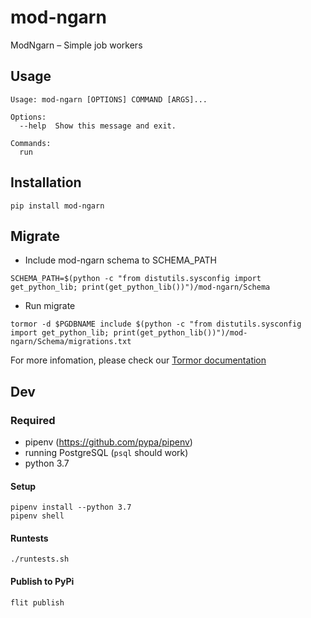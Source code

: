 # mod-ngarn
ModNgarn – Simple job workers

## Usage
```
Usage: mod-ngarn [OPTIONS] COMMAND [ARGS]...

Options:
  --help  Show this message and exit.

Commands:
  run
```

## Installation
```
pip install mod-ngarn
```

## Migrate
- Include mod-ngarn schema to SCHEMA_PATH
```
SCHEMA_PATH=$(python -c "from distutils.sysconfig import get_python_lib; print(get_python_lib())")/mod-ngarn/Schema
```
- Run migrate
```
tormor -d $PGDBNAME include $(python -c "from distutils.sysconfig import get_python_lib; print(get_python_lib())")/mod-ngarn/Schema/migrations.txt
```
For more infomation, please check our [Tormor documentation](https://github.com/Proteus-tech/tormor)


## Dev
### Required
- pipenv (https://github.com/pypa/pipenv)
- running PostgreSQL (`psql` should work)
- python 3.7

#### Setup
```
pipenv install --python 3.7
pipenv shell
```

#### Runtests
```
./runtests.sh
```

#### Publish to PyPi
```
flit publish
```
